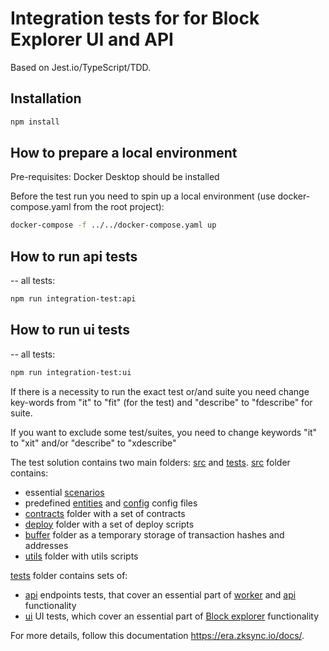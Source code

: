 # Integration tests for for Block Explorer UI and API

Based on Jest.io/TypeScript/TDD.

## Installation

```bash
npm install
```

## How to prepare a local environment

Pre-requisites: Docker Desktop should be installed

Before the test run you need to spin up a local environment (use docker-compose.yaml from the root project):
```bash
docker-compose -f ../../docker-compose.yaml up
```

## How to run api tests
--
all tests:

```bash
npm run integration-test:api 
```
## How to run ui tests
--
all tests:

```bash
npm run integration-test:ui 
```

If there is a necessity to run the exact test or/and suite you need change 
key-words from "it" to "fit" (for the test) and "describe" to "fdescribe" for suite.

If you want to exclude some test/suites, you need to change keywords "it" to "xit" and/or
"describe" to "xdescribe"

The test solution contains two main folders: [src](./src) and [tests](./tests).
[src](./src) folder contains: 
- essential [scenarios](./src/playbook/scenarios/)
- predefined [entities](./src/entities.ts) and [config](./src/config.ts) config files
- [contracts](./src/playbook/contracts/) folder with a set of contracts
- [deploy](./src/playbook/deploy/) folder with a set of deploy scripts
- [buffer](./src/playbook/buffer/) folder as a temporary storage of transaction hashes and addresses 
- [utils](./src/playbook/utils/) folder with utils scripts

[tests](./tests) folder contains sets of:
- [api](./tests/api/) endpoints tests, that cover an essential part of [worker](../packages/worker/) and [api](../packages/api/) functionality
- [ui](./tests/ui/) UI tests, which cover an essential part of [Block explorer](../packages/app/) functionality


For more details, follow this documentation https://era.zksync.io/docs/.  